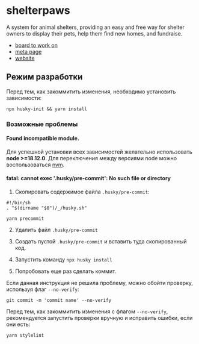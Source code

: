 # shelterpaws
A system for animal shelters, providing an easy and free way for shelter owners to display their pets, help them find new homes, and fundraise.

- [board to work on](https://github.com/orgs/qase-tms/projects/5/views/1)
- [meta page](https://meta.shelterpaws.org)
- [website](https://shelterpaws.org)

## Режим разработки

Перед тем, как закоммитить изменения, необходимо установить зависимости:

```
npx husky-init && yarn install
```

### Возможные проблемы

#### Found incompatible module.

Для успешной установки всех зависимостей желательно использовать **node >=18.12.0**. Для переключения между версиями node можно воспользоваться [nvm](https://github.com/nvm-sh/nvm).

#### fatal: cannot exec '.husky/pre-commit': No such file or directory

1. Скопировать содержимое файла `.husky/pre-commit`:

```
#!/bin/sh
. "$(dirname "$0")/_/husky.sh"

yarn precommit
```

2. Удалить файл `.husky/pre-commit`

3. Создать пустой `.husky/pre-commit` и вставить туда скопированный код.

4. Запустить команду `npx husky install`

5. Попробовать еще раз сделать коммит.

Если данная инструкция не решила проблему, можно обойти проверку, используя флаг `--no-verify`:

```
git commit -m 'commit name' --no-verify
```

Перед тем, как закоммитить изменения с флагом `--no-verify`, рекомендуется запустить проверки вручную и исправить ошибки, если они есть:

```
yarn stylelint
```

